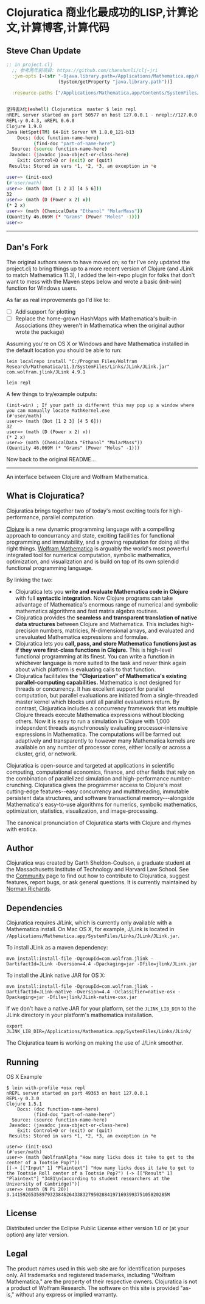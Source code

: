 # Clojuratica 商业化最成功的LISP,计算论文,计算博客,计算代码 #

## Steve Chan Update
```clojure
;; in project.clj
  ;; 参考两年前项目: https://github.com/chanshunli/clj-jri
  :jvm-opts [~(str "-Djava.library.path=/Applications/Mathematica.app/Contents/SystemFiles/Links/JLink:"
                   (System/getProperty "java.library.path"))]

  :resource-paths ["/Applications/Mathematica.app/Contents/SystemFiles/Links/JLink/JLink.jar"]
  
```
```bash
坚持去λ化(eshell) Clojuratica  master $ lein repl
nREPL server started on port 50577 on host 127.0.0.1 - nrepl://127.0.0.1:50577
REPL-y 0.4.3, nREPL 0.6.0
Clojure 1.9.0
Java HotSpot(TM) 64-Bit Server VM 1.8.0_121-b13
    Docs: (doc function-name-here)
          (find-doc "part-of-name-here")
  Source: (source function-name-here)
 Javadoc: (javadoc java-object-or-class-here)
    Exit: Control+D or (exit) or (quit)
 Results: Stored in vars *1, *2, *3, an exception in *e

user=> (init-osx)
(#'user/math)
user=> (math (Dot [1 2 3] [4 5 6]))
32
user=> (math (D (Power x 2) x))
(* 2 x)
user=> (math (ChemicalData "Ethanol" "MolarMass"))
(Quantity 46.069M (* "Grams" (Power "Moles" -1)))
user=>
```
-----

## Dan's Fork ##
The original authors seem to have moved on; so far I've only updated the project.clj to bring things up to a more recent version of Clojure (and JLink to match Mathematica 11.3), I added the lein-repo plugin for folks that don't want to mess with the Maven steps below and wrote a basic (init-win) function for Windows users.

As far as real improvements go I'd like to:
- [ ] Add support for plotting
- [ ] Replace the home-grown HashMaps with Mathematica's built-in Associations (they weren't in Mathematica when the original author wrote the package)

Assuming you're on OS X or Windows and have Mathematica installed in the default location you should be able to run:
```
lein localrepo install "C:/Program Files/Wolfram Research/Mathematica/11.3/SystemFiles/Links/JLink/JLink.jar" com.wolfram.jlink/JLink 4.9.1

lein repl
```

A few things to try/example outputs:
```
(init-win) ; If your path is different this may pop up a window where you can manually locate MathKernel.exe
(#'user/math)
user=> (math (Dot [1 2 3] [4 5 6]))
32
user=> (math (D (Power x 2) x))
(* 2 x)
user=> (math (ChemicalData "Ethanol" "MolarMass"))
(Quantity 46.069M (* "Grams" (Power "Moles" -1)))
```

Now back to the original README...

---------------------------------

An interface between Clojure and Wolfram Mathematica.

## What is Clojuratica? ##

Clojuratica brings together two of today's most exciting tools for high-performance, parallel computation.

[Clojure](http://clojure.org) is a new dynamic programming language with a compelling approach to concurrancy and state, exciting facilities for functional programming and immutability, and a growing reputation for doing all the right things. [Wolfram Mathematica](https://www.wolfram.com/mathematica/) is arguably the world's most powerful integrated tool for numerical computation, symbolic mathematics, optimization, and visualization and is build on top of its own splendid functional programming language.

By linking the two:

* Clojuratica lets you **write and evaluate Mathematica code in Clojure** with full **syntactic integration**. Now Clojure programs can take advantage of Mathematica's enormous range of numerical and symbolic mathematics algorithms and fast matrix algebra routines.
* Clojuratica provides the **seamless and transparent translation of native data structures** between Clojure and Mathematica. This includes high-precision numbers, matricies, N-dimensional arrays, and evaluated and unevaluated Mathematica expressions and formulae.
* Clojuratica lets you **call, pass, and store Mathematica functions just as if they were first-class functions in Clojure.** This is high-level functional programming at its finest. You can write a function in whichever language is more suited to the task and never think again about which platform is evaluating calls to that function.
* Clojuratica facilitates **the "Clojurization" of Mathematica's existing parallel-computing capabilities.** Mathematica is not designed for threads or concurrency. It has excellent support for parallel computation, but parallel evaluations are initiated from a single-threaded master kernel which blocks until all parallel evaluations return. By contrast, Clojuratica includes a concurrency framework that lets multiple Clojure threads execute Mathematica expressions without blocking others. Now it is easy to run a simulation in Clojure with 1,000 independent threads asynchronously evaluating processor-intensive expressions in Mathematica. The computations will be farmed out adaptively and transparently to however many Mathematica kernels are available on any number of processor cores, either locally or across a cluster, grid, or network.

Clojuratica is open-source and targeted at applications in scientific computing, computational economics, finance, and other fields that rely on the combination of parallelized simulation and high-performance number-crunching. Clojuratica gives the programmer access to Clojure's most cutting-edge features--easy concurrency and multithreading, immutable persistent data structures, and software transactional memory---alongside Mathematica's easy-to-use algorithms for numerics, symbolic mathematics, optimization, statistics, visualization, and image-processing.

The canonical pronunciation of Clojuratica starts with Clojure and rhymes with erotica.

## Author ##

Clojuratica was created by Garth Sheldon-Coulson, a graduate student at the Massachusetts Institute of Technology and Harvard Law School. See the [Community](http://clojuratica.weebly.com/community.html) page to find out how to contribute to Clojuratica, suggest features, report bugs, or ask general questions.  It is currently maintained by [Norman Richards](http://github.com/orb).

## Dependencies ##

Clojuratica requires J/Link, which is currently only available with a
Mathematica install. On Mac OS X, for example, J/Link is located in
`/Applications/Mathematica.app/SystemFiles/Links/JLink/JLink.jar`.

To install JLink as a maven dependency:

```
mvn install:install-file -DgroupId=com.wolfram.jlink -DartifactId=JLink -Dversion=4.4 -Dpackaging=jar -Dfile=jlink/JLink.jar
```

To install the JLink native JAR for OS X:

```
mvn install:install-file -DgroupId=com.wolfram.jlink -DartifactId=JLink-native -Dversion=4.4 -Dclassifier=native-osx -Dpackaging=jar -Dfile=jlink/JLink-native-osx.jar
```

If we don't have a native JAR for your platform, set the
`JLINK_LIB_DIR` to the JLink directory in your platform's mathematica installation.

`export JLINK_LIB_DIR=/Applications/Mathematica.app/SystemFiles/Links/JLink/`

The Clojuratica team is working on making the use of J/Link smoother.

## Running

OS X Example
```
$ lein with-profile +osx repl
nREPL server started on port 49363 on host 127.0.0.1
REPL-y 0.3.0
Clojure 1.5.1
    Docs: (doc function-name-here)
          (find-doc "part-of-name-here")
  Source: (source function-name-here)
 Javadoc: (javadoc java-object-or-class-here)
    Exit: Control+D or (exit) or (quit)
 Results: Stored in vars *1, *2, *3, an exception in *e

user=> (init-osx)
(#'user/math)
user=> (math (WolframAlpha "How many licks does it take to get to the center of a Tootsie Pop?"))
[(-> [["Input" 1] "Plaintext"] "How many licks does it take to get to the Tootsie Roll center of a Tootsie Pop?") (-> [["Result" 1] "Plaintext"] "3481\n(according to student researchers at the University of Cambridge)")]
user=> (math (N Pi 20))
3.141592653589793238462643383279502884197169399375105820285M
```

## License ##

Distributed under the Eclipse Public License either version 1.0 or (at
your option) any later version.

## Legal ##

The product names used in this web site are for identification purposes only. All trademarks and registered trademarks, including "Wolfram Mathematica," are the property of their respective owners. Clojuratica is not a product of Wolfram Research. The software on this site is provided "as-is," without any express or implied warranty.

